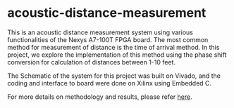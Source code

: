 # acoustic-distance-measurement

This is an acoustic distance measurement system using various functionalities of the Nexys A7-100T FPGA board. The most common method for measurement of distance is the time of arrival method. In this project, we explore
the implementation of this method using the phase shift conversion for calculation of distances between 1-10 feet.

The Schematic of the system for this project was built on Vivado, and the coding and interface to board were done on Xilinx using Embedded C.

For more details on methodology and results, please refer [here](https://github.com/a-manic/acoustic-distance-measurement/blob/main/Report.pdf).

